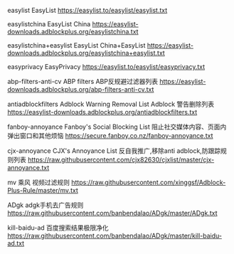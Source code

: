 easylist
EasyList
https://easylist.to/easylist/easylist.txt

easylistchina
EasyList China
https://easylist-downloads.adblockplus.org/easylistchina.txt

easylistchina+easylist
EasyList China+EasyList
https://easylist-downloads.adblockplus.org/easylistchina+easylist.txt

easyprivacy
EasyPrivacy
https://easylist.to/easylist/easyprivacy.txt

abp-filters-anti-cv
ABP filters
ABP反规避过滤器列表
https://easylist-downloads.adblockplus.org/abp-filters-anti-cv.txt

antiadblockfilters
Adblock Warning Removal List
Adblock 警告删除列表
https://easylist-downloads.adblockplus.org/antiadblockfilters.txt

fanboy-annoyance
Fanboy's Social Blocking List
阻止社交媒体内容、页面内弹出窗口和其他烦恼
https://secure.fanboy.co.nz/fanboy-annoyance.txt

cjx-annoyance
CJX's Annoyance List
反自我推广,移除anti adblock,防跟踪规则列表
https://raw.githubusercontent.com/cjx82630/cjxlist/master/cjx-annoyance.txt

mv
乘风 视频过滤规则
https://raw.githubusercontent.com/xinggsf/Adblock-Plus-Rule/master/mv.txt

ADgk
adgk手机去广告规则
https://raw.githubusercontent.com/banbendalao/ADgk/master/ADgk.txt

kill-baidu-ad
百度搜索结果极限净化
https://raw.githubusercontent.com/banbendalao/ADgk/master/kill-baidu-ad.txt
